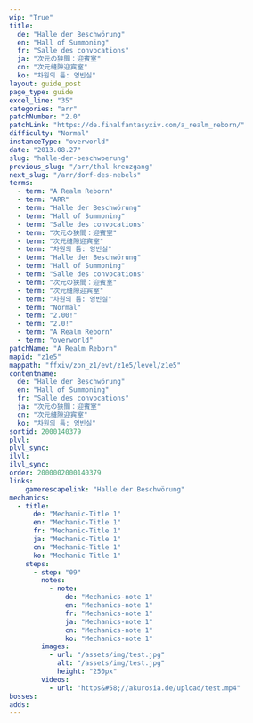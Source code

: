 ```yaml
---
wip: "True"
title:
  de: "Halle der Beschwörung"
  en: "Hall of Summoning"
  fr: "Salle des convocations"
  ja: "次元の狭間：迎賓室"
  cn: "次元缝隙迎宾室"
  ko: "차원의 틈: 영빈실"
layout: guide_post
page_type: guide
excel_line: "35"
categories: "arr"
patchNumber: "2.0"
patchLink: "https://de.finalfantasyxiv.com/a_realm_reborn/"
difficulty: "Normal"
instanceType: "overworld"
date: "2013.08.27"
slug: "halle-der-beschwoerung"
previous_slug: "/arr/thal-kreuzgang"
next_slug: "/arr/dorf-des-nebels"
terms:
  - term: "A Realm Reborn"
  - term: "ARR"
  - term: "Halle der Beschwörung"
  - term: "Hall of Summoning"
  - term: "Salle des convocations"
  - term: "次元の狭間：迎賓室"
  - term: "次元缝隙迎宾室"
  - term: "차원의 틈: 영빈실"
  - term: "Halle der Beschwörung"
  - term: "Hall of Summoning"
  - term: "Salle des convocations"
  - term: "次元の狭間：迎賓室"
  - term: "次元缝隙迎宾室"
  - term: "차원의 틈: 영빈실"
  - term: "Normal"
  - term: "2.00!"
  - term: "2.0!"
  - term: "A Realm Reborn"
  - term: "overworld"
patchName: "A Realm Reborn"
mapid: "z1e5"
mappath: "ffxiv/zon_z1/evt/z1e5/level/z1e5"
contentname:
  de: "Halle der Beschwörung"
  en: "Hall of Summoning"
  fr: "Salle des convocations"
  ja: "次元の狭間：迎賓室"
  cn: "次元缝隙迎宾室"
  ko: "차원의 틈: 영빈실"
sortid: 2000140379
plvl: 
plvl_sync: 
ilvl: 
ilvl_sync: 
order: 2000002000140379
links:
    gamerescapelink: "Halle der Beschwörung"
mechanics:
  - title:
      de: "Mechanic-Title 1"
      en: "Mechanic-Title 1"
      fr: "Mechanic-Title 1"
      ja: "Mechanic-Title 1"
      cn: "Mechanic-Title 1"
      ko: "Mechanic-Title 1"
    steps:
      - step: "09"
        notes:
          - note:
              de: "Mechanics-note 1"
              en: "Mechanics-note 1"
              fr: "Mechanics-note 1"
              ja: "Mechanics-note 1"
              cn: "Mechanics-note 1"
              ko: "Mechanics-note 1"
        images:
          - url: "/assets/img/test.jpg"
            alt: "/assets/img/test.jpg"
            height: "250px"
        videos:
          - url: "https&#58;//akurosia.de/upload/test.mp4"
bosses:
adds:
---
```

